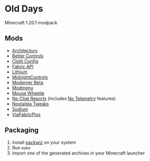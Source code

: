 # Old Days

Minecraft 1.20.1 modpack

## Mods

* [Architectury](https://modrinth.com/mod/architectury-api)
* [Better Controls](https://modrinth.com/mod/better-controls)
* [Cloth Config](https://modrinth.com/mod/cloth-config)
* [Fabric API](https://modrinth.com/mod/fabric-api)
* [Lithium](https://modrinth.com/mod/lithium)
* [MidnightControls](https://modrinth.com/mod/midnightcontrols)
* [Moderner Beta](https://modrinth.com/mod/moderner-beta)
* [Modmenu](https://modrinth.com/mod/modmenu)
* [Mouse Wheelie](https://modrinth.com/mod/mouse-wheelie)
* [No Chat Reports](https://modrinth.com/mod/no-chat-reports) (includes [No Telemetry](https://modrinth.com/mod/no-telemetry) features)
* [Nostalgia Tweaks](https://modrinth.com/mod/nostalgic-tweaks/versions)
* [Sodium](https://modrinth.com/mod/sodium)
* [ViaFabricPlus](https://modrinth.com/mod/viafabricplus)

## Packaging

1. Install [packwiz](https://github.com/packwiz/packwiz) on your system
2. Run `make`
3. Import one of the generated archives in your Minecraft launcher

